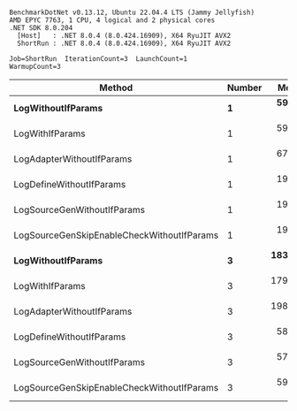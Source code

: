 ```

BenchmarkDotNet v0.13.12, Ubuntu 22.04.4 LTS (Jammy Jellyfish)
AMD EPYC 7763, 1 CPU, 4 logical and 2 physical cores
.NET SDK 8.0.204
  [Host]   : .NET 8.0.4 (8.0.424.16909), X64 RyuJIT AVX2
  ShortRun : .NET 8.0.4 (8.0.424.16909), X64 RyuJIT AVX2

Job=ShortRun  IterationCount=3  LaunchCount=1  
WarmupCount=3  

```
| Method                                     | Number | Mean      | Error     | StdDev   | Min       | Max       | Gen0   | Allocated |
|------------------------------------------- |------- |----------:|----------:|---------:|----------:|----------:|-------:|----------:|
| **LogWithoutIfParams**                         | **1**      |  **59.82 ns** |  **8.581 ns** | **0.470 ns** |  **59.28 ns** |  **60.11 ns** | **0.0010** |      **88 B** |
| LogWithIfParams                            | 1      |  59.22 ns |  5.952 ns | 0.326 ns |  58.88 ns |  59.54 ns | 0.0010 |      88 B |
| LogAdapterWithoutIfParams                  | 1      |  67.42 ns |  1.427 ns | 0.078 ns |  67.34 ns |  67.49 ns | 0.0010 |      88 B |
| LogDefineWithoutIfParams                   | 1      |  19.70 ns |  3.567 ns | 0.196 ns |  19.54 ns |  19.92 ns |      - |         - |
| LogSourceGenWithoutIfParams                | 1      |  19.79 ns |  1.642 ns | 0.090 ns |  19.68 ns |  19.85 ns |      - |         - |
| LogSourceGenSkipEnableCheckWithoutIfParams | 1      |  19.18 ns |  1.129 ns | 0.062 ns |  19.12 ns |  19.24 ns |      - |         - |
| **LogWithoutIfParams**                         | **3**      | **183.11 ns** | **74.203 ns** | **4.067 ns** | **179.50 ns** | **187.51 ns** | **0.0031** |     **264 B** |
| LogWithIfParams                            | 3      | 179.30 ns | 47.254 ns | 2.590 ns | 176.31 ns | 180.94 ns | 0.0031 |     264 B |
| LogAdapterWithoutIfParams                  | 3      | 198.73 ns | 42.929 ns | 2.353 ns | 196.55 ns | 201.23 ns | 0.0031 |     264 B |
| LogDefineWithoutIfParams                   | 3      |  58.33 ns | 13.500 ns | 0.740 ns |  57.60 ns |  59.08 ns |      - |         - |
| LogSourceGenWithoutIfParams                | 3      |  57.96 ns |  2.481 ns | 0.136 ns |  57.84 ns |  58.11 ns |      - |         - |
| LogSourceGenSkipEnableCheckWithoutIfParams | 3      |  59.09 ns |  7.303 ns | 0.400 ns |  58.64 ns |  59.40 ns |      - |         - |
